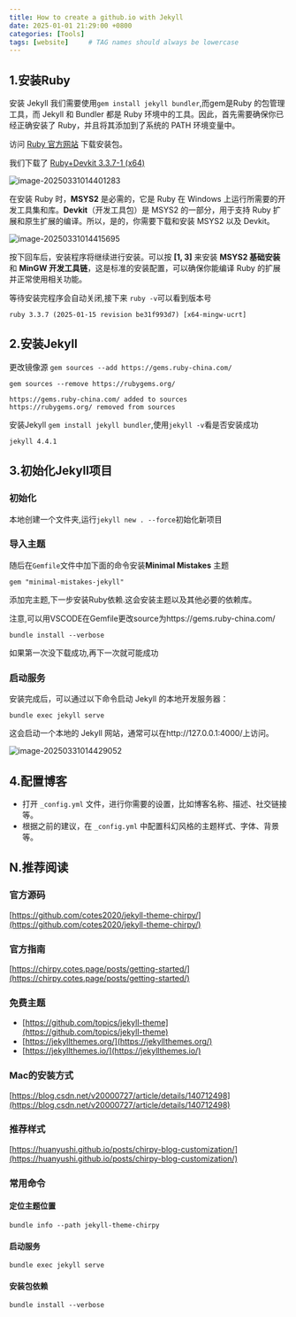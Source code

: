 ```yaml
---
title: How to create a github.io with Jekyll
date: 2025-01-01 21:29:00 +0800
categories: [Tools]
tags: [website]     # TAG names should always be lowercase
---
```


## 1.安装Ruby

安装 Jekyll 我们需要使用`gem install jekyll bundler`,而gem是Ruby 的包管理工具，而 Jekyll 和 Bundler 都是 Ruby 环境中的工具。因此，首先需要确保你已经正确安装了 Ruby，并且将其添加到了系统的 PATH 环境变量中。

访问 [Ruby 官方网站](https://rubyinstaller.org/) 下载安装包。

我们下载了 [Ruby+Devkit 3.3.7-1 (x64)](https://github.com/oneclick/rubyinstaller2/releases/download/RubyInstaller-3.3.7-1/rubyinstaller-devkit-3.3.7-1-x64.exe) 

![image-20250331014401283](https://zr-picture.oss-cn-shanghai.aliyuncs.com/image-20250331014401283.png)

在安装 Ruby 时，**MSYS2** 是必需的，它是 Ruby 在 Windows 上运行所需要的开发工具集和库。**Devkit**（开发工具包）是 MSYS2 的一部分，用于支持 Ruby 扩展和原生扩展的编译。所以，是的，你需要下载和安装 MSYS2 以及 Devkit。

![image-20250331014415695](https://zr-picture.oss-cn-shanghai.aliyuncs.com/image-20250331014415695.png)

按下回车后，安装程序将继续进行安装。可以按 **[1, 3]** 来安装 **MSYS2 基础安装** 和 **MinGW 开发工具链**，这是标准的安装配置，可以确保你能编译 Ruby 的扩展并正常使用相关功能。

等待安装完程序会自动关闭,接下来 `ruby -v`可以看到版本号

```
ruby 3.3.7 (2025-01-15 revision be31f993d7) [x64-mingw-ucrt]
```



## 2.安装Jekyll

更改镜像源 `gem sources --add https://gems.ruby-china.com/ `

`gem sources --remove https://rubygems.org/` 

```
https://gems.ruby-china.com/ added to sources
https://rubygems.org/ removed from sources
```

安装Jekyll `gem install jekyll bundler`,使用`jekyll -v`看是否安装成功

```
jekyll 4.4.1
```

## 3.初始化Jekyll项目

### 初始化

本地创建一个文件夹,运行`jekyll new . --force`初始化新项目

### 导入主题

随后在`Gemfile`文件中加下面的命令安装**Minimal Mistakes** 主题

```
gem "minimal-mistakes-jekyll"
```

添加完主题,下一步安装Ruby依赖.这会安装主题以及其他必要的依赖库。

注意,可以用VSCODE在Gemfile更改source为https://gems.ruby-china.com/

```
bundle install --verbose
```

如果第一次没下载成功,再下一次就可能成功

### 启动服务

安装完成后，可以通过以下命令启动 Jekyll 的本地开发服务器：

```
bundle exec jekyll serve
```

这会启动一个本地的 Jekyll 网站，通常可以在http://127.0.0.1:4000/上访问。

![image-20250331014429052](https://zr-picture.oss-cn-shanghai.aliyuncs.com/image-20250331014429052.png)

## 4.配置博客

- 打开 `_config.yml` 文件，进行你需要的设置，比如博客名称、描述、社交链接等。
- 根据之前的建议，在 `_config.yml` 中配置科幻风格的主题样式、字体、背景等。

## N.推荐阅读

### 官方源码

[https://github.com/cotes2020/jekyll-theme-chirpy/](https://github.com/cotes2020/jekyll-theme-chirpy/)

### 官方指南

[https://chirpy.cotes.page/posts/getting-started/](https://chirpy.cotes.page/posts/getting-started/)

### 免费主题

- [https://github.com/topics/jekyll-theme](https://github.com/topics/jekyll-theme)
- [https://jekyllthemes.org/](https://jekyllthemes.org/)
- [https://jekyllthemes.io/](https://jekyllthemes.io/)

### Mac的安装方式

[https://blog.csdn.net/v20000727/article/details/140712498](https://blog.csdn.net/v20000727/article/details/140712498)

### 推荐样式

[https://huanyushi.github.io/posts/chirpy-blog-customization/](https://huanyushi.github.io/posts/chirpy-blog-customization/)

### 常用命令

#### 定位主题位置

`bundle info --path jekyll-theme-chirpy`

#### 启动服务

`bundle exec jekyll serve`

#### 安装包依赖

`bundle install --verbose`
